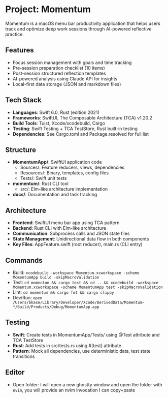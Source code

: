 # Project: Momentum

Momentum is a macOS menu bar productivity application that helps users track and optimize deep work sessions through AI-powered reflective practice.

## Features
- Focus session management with goals and time tracking
- Pre-session preparation checklist (10 items)
- Post-session structured reflection templates
- AI-powered analysis using Claude API for insights
- Local-first data storage (JSON and markdown files)

## Tech Stack
- **Languages**: Swift 6.0, Rust (edition 2021)
- **Frameworks**: SwiftUI, The Composable Architecture (TCA) v1.20.2
- **Build Tools**: Tuist, Xcode/xcodebuild, Cargo
- **Testing**: Swift Testing + TCA TestStore, Rust built-in testing
- **Dependencies**: See Cargo.toml and Package.resolved for full list

## Structure
- **MomentumApp/**: SwiftUI application code
  - Sources/: Feature reducers, views, dependencies
  - Resources/: Binary, templates, config files
  - Tests/: Swift unit tests
- **momentum/**: Rust CLI tool
  - src/: Elm-like architecture implementation
- **docs/**: Documentation and task tracking

## Architecture
- **Frontend**: SwiftUI menu bar app using TCA pattern
- **Backend**: Rust CLI with Elm-like architecture
- **Communication**: Subprocess calls and JSON state files
- **State Management**: Unidirectional data flow in both components
- **Key Files**: AppFeature.swift (root reducer), main.rs (CLI entry)

## Commands
- Build: `xcodebuild -workspace Momentum.xcworkspace -scheme MomentumApp build -skipMacroValidation`
- Test: `cd momentum && cargo test && cd .. && xcodebuild -workspace Momentum.xcworkspace -scheme MomentumApp test -skipMacroValidation`
- Lint: `cd momentum && cargo fmt && cargo clippy`
- Dev/Run: `open /Users/bkase/Library/Developer/Xcode/DerivedData/Momentum-*/Build/Products/Debug/MomentumApp.app`

## Testing
- **Swift**: Create tests in MomentumApp/Tests/ using @Test attribute and TCA TestStore
- **Rust**: Add tests in src/tests.rs using #[test] attribute
- **Pattern**: Mock all dependencies, use deterministic data, test state transitions

## Editor
- Open folder: I will open a new ghostty window and open the folder with `nvim`, you will provide an nvim invocation I can copy+paste
